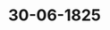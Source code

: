 ---  
schema: default  
title: 30-06-1825  
organization: Team Charlie  
notes: "<p>Description</p><p>Funfzehnte Sipung.

Geschehen, Frankfurt den 2. Juni 1825.

In Gegenwart

aein derviezehenee Sigung vevesenden

Wieder hinzugelommen ver

Seiten Olbenburgs, Anhalts und Schwarzburg: der Herzoglich-Olbenburgi-

sche Kammerherr, Herr von Both.</p><p>§.74</p><p>rstellung von Z. F. von Mettings, zu Frankfurt, in eigenem und im

Namen der Interessenten eines im Jahre 1791 aufgenommenen Kur-

rheinischen Kreiscapitals, Rückzahlung desselben, sammt Zinsen

betreffend.

er Königlich-Dänische, Herzoglich-Holstein- und Tauenburgische Herr

ndestagsgesandte, Graf von Eyben, trägt vor: Unter Num. 6 des vorigen Jah

habe der hier ansässige von Mettings, in eigenem und im Namen der Interessenten des

1 aufgenommenen Kurrheinischen Kreiscapitals, eine Vorstellung an die hohe Versamm-

übergeben, in welcher derselbe die 1700 zu Lüttich ausgebrochenen Unruhen und das

gen erlassene Executionserkenntniß des ehemaligen Kaiserlichen Reichskammergerichts als

anlassung dieses Anlehns angebe, die darüber von den kreisausschreibenden Fürsten aus-

die Verschreibung in — jedoch unbeglaubigter — Abschrift beilege, und, nach weiterer Aus-

ung mehrerer für die Verzinsung und Rückzahlung des Capitals sprechender Rechtsgrün-

die Bitte vortrage: der bereits für diesen und ähnliche Gegenstände bestehenden sub-

sirten Commission, die schleunigste Erledigung dieser so lange verzögerten Darlehnbsache

utragen.

Da wenige Tage vor Eingang dieses Gesuches, und zwar unter dem 18. December 1823,

hohe Versammlung bei einer andern Veranlassung bereits den Beschluß gefaßt gehabt

die subbelegirte Commission des Kur- und Oberrheinischen Schuldenwesens durch diebetreffenden Herren Gesandten zu ersuchen, über den Stand ihrer Verhandlungen baluudg

lichst Bericht zu erstatten, wodurch dem Gesuche des Imploranten zuvorkommend entspro-

chen worden wäre, so hätte Referent geglaubt, dasselbe vor der Hand auf sich beruhen lassen

zu müssen.

Da jedoch die erwähnte subbelegirte Commission den angeführten Bundesbeschluß bis

jetzt nicht berücksichtigt, über die gegenwärtige Tage der ihr übergebenen Angelegenheiten

keinen Bericht erstattet, und Implorant unter Num. 32 der dießjährigen Eingaben sein Ge-

such erneuert habe; so beeile sich die Commission, diese Eingaben nunmehr zur Kenntniß der

hohen Versammlung zu bringen.

Die Schulosache selbst, so weit sie hier zu berücksichtigen, sey der hohen Versammlung

aus früheren Verhandlungen bekannt, und ihre Competenz, solche ihrer Cognition zu unter-

werfen, nicht zweifelhaft; auch dürfte darin kein Hinderniß gefunden werden können, einen

Beschluß auf das Gesuch des Imploranten zu fassen, daß derselbe nicht nur in seinem,

sondern auch im Namen der übrigen Interessenten auftrete, ohne deren Vollmacht beizu

bringen, da er selbst Interessent sey, und mithin auch in seinem Namen allein dieses Ge-

such hätte stellen können.

In die Sache selbst einzugehen, und die für die Rückzahlung des Capitals, so wie

der angeblich seit 1802 rückständig gebliebenen Zinsen angeführten Rechtsgründe zu prüfen,

dürfe vor der Hand um so überflüssiger erscheinen, als das gegenwärtige Gesuch nur auf

Beschleunigung des der subbelegirten Commission gewordenen Auftrags gerichtet wäre, und

diese Schulvangelegenheit von den übrigen, auf die ehemaligen Kur- und Oberrheinischen

Kreise haftenden Lasten nicht getrennt werden könne, daher der umfassende Bericht der

subbelegirten Commission über das ganze Geschäft, wovon das hier in Anrege gebrachte

Kurrheinische Kreiscapital nur einen unbedeutenden Theil ausmache, erwartet werden müsse,

bevor lezteres einer genauern Beurtheilung werde unterworfen werden können.

Da indessen bereits unter dem 14. Juli 1817 die hohe Versammlung den Beschluß

gefaßt habe, aden Königlich-Baierischen und den Kurfürstlich-hessischen Herrn Gesandten

zu ersuchen, bei ihren Höfen darauf anzutragen, daß dieselben die baldmöglichste Einlei-

etung zur definitiven Auseinandersetzung des Pensions- und Schulvenwesens ver vormali-

egen Kur- und Oberrheinischen Kreise unter den betheiligten Regierungen übernehmen, und

eder Bundesversammlung seiner Zeit hievon Kenntniß zu geben-, diese Angelegenheit spä-

terhin der balomöglichsten Erledigung wiederholt empfohlen worden, diese Aufforderung

jedoch bis jetzt ohne Erfolg geblieben sey, und selbst der unter vom 10. December 1823 ver-

langte, unter dem 10. Marz d. J. in Erinnerung gebrachte Bericht, um nur von dem geartigen Stand dieser Sache unterrichtet zu werden, nicht erstattet worden wire; so

der Antrag vollkommen gerechtfertigt erscheinen.

die betreffenden Herren Bundestagsgesandten nochmals zu ersuchen, bei ihren höchsten

Hofen dahin sich zu verwenden, daß die bestehende subbelegirte Commission beauf

tragt werde, ihren Bericht aber die Audeinandersetzung dieses ganzen Schuldenwesens

möglichst zu beschleunigen.

Die Herren Gesandten vom königreiche Baiern und Kurhessen eröfne-

ierauf der hohen Versammlung:

Die beiden Subbelegaten ihrer allerhöchsten Hofe (von Heffner und von Motz) hät-

nach Empfang des hinsichtlich dieses Gegenstandes erfolgten Beschlusses vom 10. März

1 Jahres, welcher ihnen ungesäumt wäre zugefertigt, und wodurch die früheren Auffor-

igen zur Beforderung und Erledigung der befragten Commissionsgeschäfte erneuert und

rholt worden seyen, vor einiger Zeit Vorberichte erstattet. Diese enthielten die Ursa-

welche sich von mehreren Seiten nicht allein der Beendigung, sondern auch der wei-

Beforderung ihrer Arbeiten von Zeit zu Zeit hindernd entgegengestellt hätten, zwar

st nur in der Allgemeinheit, jedoch zugleich

a) die Versicherung:

daß sie, die Subdelegaten, nunmehr, nach Beendigung der mit mehreren dabei bethei-

ligten Regierungen bieher hierüber gepflogenen Correspondenz, sich, so viel als möglich,

unausgesetzt damit beschäftigen würden, hoher Bundesversammlung in einem ge-

meinschaftlichen von ihnen zu erstattenden Berichte, nicht nur das, was bisher von

Seite der Commission geschehen sey, ausführlich vorzulegen, sondern Hochderselben

auch die, nach Einforderung der Ausstände beider Kreiscassen, und erfolgter Mit-

theilung des Entwurfs einer Repartition der Kreisschulden, von jenen betheiligten

Regierungen dagegen erhobenen Wiversprüche, Zweifel und Differentien zur genauesten

Keantniß zu bringen, deren Beseitigung aber höherer Entscheidung und Verfüügung

um so nöthiger anheim zu stellen, als, ohne eine solche vorgängige Erledigung dieser

Hindernisse, Subbelegaten sich nicht für ermächtigt halten könnten, in dem aufgetra

genen Geschäfte weiter vorzuschreiten.

Jodann

B) dee Bemerkung:

daß der Umfang dieses Berichts, dessen Beendigung und Einsenbung nicht sobald,

die es zu wänschen wäre, erlaube, Suboelegaten jedoch eifrig bemührt seyn wer

den, leßere innerhalb einiger der nächsten Monate zu bewirkn.Nach dieser vorläufigen Benachrichtigung scheine also eine abermalige Erinnerung für

jeht nicht erforderlich zu seyn.

Deschlup:

Daß die Bundesversammlung mit Vertrauen der balomöglichsten Berichterstattung de

subbelegirten Commission über das Kur- und Oberrheinische Kreis-Schulden- und Pensions

wesen entgegenseht.</p><p>§.75</p><p>Forderung der Erben des ehemaligen Oberrheinischen Kreismajors vo

Trayß, rükständigen Gehalt ihres Erblassers betreffend.

Ebenderselbe: erstattet Vortrag über die Eingabe des Großherzoglich-Badischen Kam

merherrn von Frays, für sich und im Namen seines Schwester-Sohns, des Herrn von Rip

pach (s. Num. 26 des dießjähr. Einr. Prot.), worin derselbe angiebt:

Sein verlebter Vater, und respec. Großvater, sey Oberrheinischer Kreismasor gewesen

und habe als solcher einen jährlichen Gehalt von 712 Fl. zu beziehen gehabt. Die Kriege

ereignisse hatten jedoch bereits im Jahre 1794 eine Stockung in die Auszahlung des Ge

halts gebracht, wodurch gleich Anfangs für ihn ein Gehaltsrückstand von 375 Fl. 10 K.

entstanden sey. Dieser sey in den folgenden Jahren, und bis zu seinem im September 179.

erfolgten Ableben, zu der Summe von 2333 Fl. 20 Kr. angewachsen. Implorant bitte nut

die hohe Versammlung: bei den am ehemaligen Oberrheinischen Kreise betheiligten Staate

die Einleitung treffen zu wollen, daß die erwähnte Forderung baldthunlichst befriedigt werde

Das Gutachten des Herrn Referenten geht dahin:

Die Competenz dieser hohen Versammlung, in den angebrachten Gegenstand einzu

schreiten, sey begründet; die von dem Imploranten auf den hiesigen Dr. Ehrmann ausgestellt

Vollmacht den bestehenden Vorschriften entsprechend; der Betrag der Forderung und der 20

vestag des Erblassers gehörig bescheinigt. Es dürfe daher dem Gesuche des Imploranten

entsprochen werden, wenn nicht nachstehender Umstand noch in besondere Erwägung gezogen

werden müsse.

Es sey bekannt, daß zur Ausgleichung des Kur- und Obertheinischen Schuldenwesen

eine besondere Commission ernannt und von derselben zu seiner Zeit eine Evictalcitation

sub poeua praeclusi et perpetui silentii, erlassen worden sey. In dem gegenwärtiger

Gesuche sey aber nicht angegeben worden, ob Implorant in der damals gegebenen Frist sid

gemeldet habe, oder ob er für präcludirt anzusehen seyn werde.

Prot d. d. Sundotoers. XVII. 80.benn daher die Commission darauf antragen könne, den Imploranten noch zur Zeit,

s er seine Anmeldung bei jener Commission nachgewiesen haben werde, von hier ab-

in, so glaube sie dennoch, zu schnellerer Erledigung dieses Gegenstandes, den Antrag

zu dürfen:

das gegenwärtige Gesuch durch die betreffenden Herren Bundestagsgesandten fener

Schulden-Ausgleichungs-Commission mit dem Ersuchen mitzutheilen, über die Recht

mäsigkeit desselben ihre Ansicht der hohen Versammlung vorzulegen;

dem Antrage gemäß einhellig

besglossen

urch die Herren Bundestagsgesandten von Baiern und Kurhessen das Gesuch der

des Majors von Frayß der Commission zur Ausgleichung des Kur- und Oberrheini-

Kreisschuldenwesens mit dem Ersuchen zuzustellen, über die Rechtmäsigkeit desselben

insicht der hohen Versammlung vorzulegen.</p><p>§.76</p><p>werde des vormaligen Steuerraths Peters gegen die Königlich-

Preussische Regierung, wegen vermeintlicher Degradation und Ver-

kürzung seines Einkommens.

der Großherzöglich- und Herzoglich-Sächsische Gesandte, Herr Graf

Deust: erstattet Vortrag über eine, unter Num. 43 des dießjährigen Einr. Prot. ein-

ene, von einem Fabcikel Privatacten begleitete Eingabe eines ehemals im Königreiche

sen als Steuerraths angestellt gewesenen Peters, worin derselbe, so weit sich aus dem

verworrenen Vortrage des Reclamanten entnehmen lasse, unter dem von verschiebenen,

Theil ganz unglaublichen und nur von gereißter Einbildungskraft zeugenden Erzäh-

1 begleiteten Vorgeben, widerrechtlich dienstdegradirt worden zu seyn, und in An-

seiner Körper- und Geistesgesundheit Verletzungen erlitten zu haben, bitte: ihm das

che Gehör, was ihm verweigert werde, ingleichen die Erlaubniß zu bewirken, seine

on und was er künftig noch an Entschädigung erlangen dürfte, zu verzehren, wo er wolle.

Nachdem der Herr Referent das Thatverhältniß möglichst vollständig und genau barzu-

gesucht hat, eröffnet er folgendes Gutachten:

Das Anbringen des Steuerraths Peters zeigt deutlich genug, daß dessen Ansichten etwas

jen sind, und man war Anfangs ungewiß, ob nicht Peters Eingabe lediglich beizule-

allenfalls der Königlich-Preussischen Gesandtschaft zuzustellen seyn möchte.Indeß hat man sich einer nähern Prüfung derselben unterzogen, und während si

nur bestätigt hat, daß Peters abzuweisen seyn dürfte, so hat man zugleich geglaubt, da

es erneuerten Beschwerden zielsehender seyn werde, wenn dieses von hoher Bundesversamm

lung geschieht.

Daß Peters eine andere Stelle, unter veränderter äusserer Bezeichnung, erhielt, ist,

wie dessen Gesuch: wo er wolle, verzehren zu dürfen, was er jährlich an Pension erhie

und künftig noch an jährlicher Beziehung erlangen könnte, lediglich Gegenstand innerer Be

waltung und varum von dem Bereiche hoher Bundesversammlung ganz ausgeschlossen.

Das letztere ist, in Ansehung alles dessen, was auf das Dienstverhältniß Peters Bezu

hat, auch schon darum der Fall, weil Peters im eigentlichen Königreiche Preussen angestel

war, was nicht zum Deuischen Bunde gehört. Daß übrigens Peters nicht begradirt werde

sollen, darüber kann er wohl ganz beruhigt seyn, nachdem Seine Majestät der König d

allerhöchste Huld und Gnade für Peters gehabt haben, in einer allerhöchsteigenhändi

vollzogenen Cabinetsorre vom 22. März dieses Jahres dessen Ansichten darüber zu berich

gen. Auch wurde Peters in Folge seines eigenen Ansuchens seiner Dienste entlassen undi

Pension gesetzt. Glaubt er, von irgend Jemand an seinen Geisteskräften, oder seiner kö-

perlichen Gesundheit verletzt worden zu seyn und daraus Civilansprüche für sich ableitenz

können, so wird ihm im Königlich-Preussischen Staate die richterliche Hülfe am wenigste

feblen, vorausgesetzt, daß solche mit bestimmten und vernünftigen Anträgen wider ein b

stimmtes Subject von ihm gesucht wird. Bis jetzt sind hierunter die für die Competer

der Bundesversammlung im 20. Art. der Wiener Schlußacte festgestellten Bedingungen mid

vorhanden, und es kann, unter diesen allenthalben obwaltenden Umständen, der Antrag nu

auf des Steuerraths Peters Abweisung gerichtet werden.

Die von Peters mit übergebenen Privatacten dürften ihm zurückzugeben seyn.

Hierauf wurde

besqlossen:

daß der vormalige Steuerrath Peters mit seiner Beschwerde, als nicht hieher gehöri-

abzuweisen sey, und demselben die Anlagen seiner Beschwerdeschrift zurückgegeben werden sollen</p><p>§.77</p><p>Sammlung der in den Deutschen Bundesstaaten geltenden Gesetzt.

(12. Oip 8. a d. 3.)

Der Herzöglich-Oldenburgische, Anhalt- und Fürstlich-Schwarzbur

gische Gesandte, Herr von Both: legt die Proceßoronung für das Fürstenthurzburg- Rudolstadt vor, welche in die Büchersammlung der hohen Sundesversamm-

bgegeben worden ist.</p><p>§.78</p><p>Einreichungs-Protokoll

Die Eingabe

44, eingereicht am 30. d. M., von Dr. Euler dahier, als Bevollmächtigten des

K. R. Fortifications-Adjuncten Avam Stöhr zu Wien, eine Forderung von

2400 Fl. 37 Kr. an die vormalige Reichs-Operationscasse betreffend. Mit 20

Anlagen.

an die für dergleichen Forderungen aufgestellte Commission abgegeben.

Folgen die Unterschriften.</p>"  
resources:  
- format: png  
  name: Page66[0-74].png  
  url: ../../data_img/Protokolle_BV_17_1825/30-06-1825/Page66[0-74].png  
- format: png  
  name: Page67[74].png  
  url: ../../data_img/Protokolle_BV_17_1825/30-06-1825/Page67[74].png  
- format: png  
  name: Page68[74].png  
  url: ../../data_img/Protokolle_BV_17_1825/30-06-1825/Page68[74].png  
- format: png  
  name: Page69[74-75].png  
  url: ../../data_img/Protokolle_BV_17_1825/30-06-1825/Page69[74-75].png  
- format: png  
  name: Page70[75-76].png  
  url: ../../data_img/Protokolle_BV_17_1825/30-06-1825/Page70[75-76].png  
- format: png  
  name: Page71[76-77].png  
  url: ../../data_img/Protokolle_BV_17_1825/30-06-1825/Page71[76-77].png  
- format: png  
  name: Page72[77-78].png  
  url: ../../data_img/Protokolle_BV_17_1825/30-06-1825/Page72[77-78].png  
category:   
  - Protokolle_BV_17_1825  
maintainer: Tao Luo  
maintainer_email: t.luo.21@abdn.ac.uk  
---